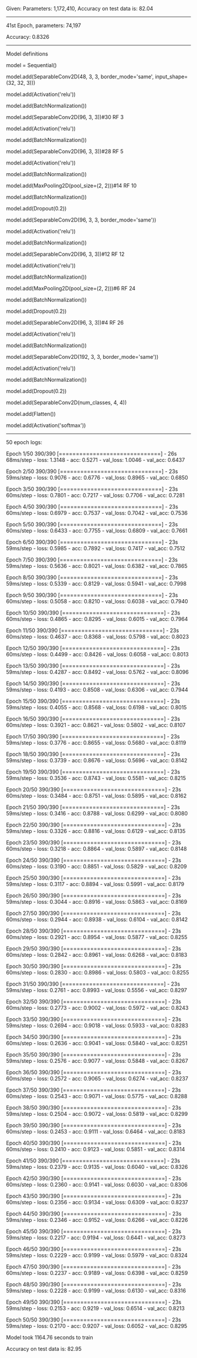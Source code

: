 Given:  Parameters: 1,172,410, Accuracy on test data is: 82.04
***************************************************************
41st Epoch, parameters: 74,197

Accuracy: 0.8326
***************************************************************

Model definitions


model = Sequential()

model.add(SeparableConv2D(48, 3, 3, border_mode='same', input_shape=(32, 32, 3)))

model.add(Activation('relu'))

model.add(BatchNormalization())

model.add(SeparableConv2D(96, 3, 3))#30 RF 3

model.add(Activation('relu'))

model.add(BatchNormalization())

model.add(SeparableConv2D(96, 3, 3))#28 RF 5

model.add(Activation('relu'))

model.add(BatchNormalization())

model.add(MaxPooling2D(pool_size=(2, 2)))#14 RF 10

model.add(BatchNormalization())

model.add(Dropout(0.2))

model.add(SeparableConv2D(96, 3, 3, border_mode='same'))

model.add(Activation('relu'))

model.add(BatchNormalization())

model.add(SeparableConv2D(96, 3, 3))#12 RF 12

model.add(Activation('relu'))

model.add(BatchNormalization())

model.add(MaxPooling2D(pool_size=(2, 2)))#6 RF 24

model.add(BatchNormalization())

model.add(Dropout(0.2))

model.add(SeparableConv2D(96, 3, 3))#4 RF 26

model.add(Activation('relu'))

model.add(BatchNormalization())

model.add(SeparableConv2D(192, 3, 3, border_mode='same'))

model.add(Activation('relu'))

model.add(BatchNormalization())

model.add(Dropout(0.2))

model.add(SeparableConv2D(num_classes, 4, 4))

model.add(Flatten())

model.add(Activation('softmax'))


******************************************************************************
50 epoch logs:

Epoch 1/50
390/390 [==============================] - 26s 68ms/step - loss: 1.3148 - acc: 0.5271 - val_loss: 1.0046 - val_acc: 0.6437

Epoch 2/50
390/390 [==============================] - 23s 59ms/step - loss: 0.9076 - acc: 0.6776 - val_loss: 0.8965 - val_acc: 0.6850

Epoch 3/50
390/390 [==============================] - 23s 60ms/step - loss: 0.7801 - acc: 0.7217 - val_loss: 0.7706 - val_acc: 0.7281

Epoch 4/50
390/390 [==============================] - 23s 60ms/step - loss: 0.6979 - acc: 0.7537 - val_loss: 0.7042 - val_acc: 0.7536

Epoch 5/50
390/390 [==============================] - 23s 60ms/step - loss: 0.6433 - acc: 0.7755 - val_loss: 0.6809 - val_acc: 0.7661

Epoch 6/50
390/390 [==============================] - 23s 59ms/step - loss: 0.5985 - acc: 0.7892 - val_loss: 0.7417 - val_acc: 0.7512

Epoch 7/50
390/390 [==============================] - 23s 59ms/step - loss: 0.5636 - acc: 0.8021 - val_loss: 0.6382 - val_acc: 0.7865

Epoch 8/50
390/390 [==============================] - 23s 59ms/step - loss: 0.5339 - acc: 0.8129 - val_loss: 0.5941 - val_acc: 0.7998

Epoch 9/50
390/390 [==============================] - 23s 60ms/step - loss: 0.5058 - acc: 0.8210 - val_loss: 0.6038 - val_acc: 0.7940

Epoch 10/50
390/390 [==============================] - 23s 60ms/step - loss: 0.4865 - acc: 0.8295 - val_loss: 0.6015 - val_acc: 0.7964

Epoch 11/50
390/390 [==============================] - 23s 60ms/step - loss: 0.4637 - acc: 0.8368 - val_loss: 0.5798 - val_acc: 0.8023

Epoch 12/50
390/390 [==============================] - 23s 60ms/step - loss: 0.4499 - acc: 0.8426 - val_loss: 0.6058 - val_acc: 0.8013

Epoch 13/50
390/390 [==============================] - 23s 59ms/step - loss: 0.4287 - acc: 0.8492 - val_loss: 0.5762 - val_acc: 0.8096

Epoch 14/50
390/390 [==============================] - 23s 59ms/step - loss: 0.4193 - acc: 0.8508 - val_loss: 0.6306 - val_acc: 0.7944

Epoch 15/50
390/390 [==============================] - 23s 59ms/step - loss: 0.4055 - acc: 0.8568 - val_loss: 0.6198 - val_acc: 0.8015

Epoch 16/50
390/390 [==============================] - 23s 60ms/step - loss: 0.3921 - acc: 0.8621 - val_loss: 0.5802 - val_acc: 0.8107

Epoch 17/50
390/390 [==============================] - 23s 59ms/step - loss: 0.3776 - acc: 0.8655 - val_loss: 0.5680 - val_acc: 0.8119

Epoch 18/50
390/390 [==============================] - 23s 59ms/step - loss: 0.3739 - acc: 0.8676 - val_loss: 0.5696 - val_acc: 0.8142

Epoch 19/50
390/390 [==============================] - 23s 59ms/step - loss: 0.3536 - acc: 0.8743 - val_loss: 0.5581 - val_acc: 0.8215

Epoch 20/50
390/390 [==============================] - 23s 60ms/step - loss: 0.3484 - acc: 0.8751 - val_loss: 0.5895 - val_acc: 0.8162

Epoch 21/50
390/390 [==============================] - 23s 59ms/step - loss: 0.3416 - acc: 0.8788 - val_loss: 0.6299 - val_acc: 0.8080

Epoch 22/50
390/390 [==============================] - 23s 59ms/step - loss: 0.3326 - acc: 0.8816 - val_loss: 0.6129 - val_acc: 0.8135

Epoch 23/50
390/390 [==============================] - 23s 60ms/step - loss: 0.3218 - acc: 0.8864 - val_loss: 0.5897 - val_acc: 0.8148

Epoch 24/50
390/390 [==============================] - 23s 60ms/step - loss: 0.3190 - acc: 0.8851 - val_loss: 0.5829 - val_acc: 0.8209

Epoch 25/50
390/390 [==============================] - 23s 59ms/step - loss: 0.3117 - acc: 0.8894 - val_loss: 0.5991 - val_acc: 0.8179

Epoch 26/50
390/390 [==============================] - 23s 59ms/step - loss: 0.3044 - acc: 0.8916 - val_loss: 0.5863 - val_acc: 0.8169

Epoch 27/50
390/390 [==============================] - 23s 60ms/step - loss: 0.2944 - acc: 0.8938 - val_loss: 0.6104 - val_acc: 0.8142

Epoch 28/50
390/390 [==============================] - 23s 60ms/step - loss: 0.2921 - acc: 0.8954 - val_loss: 0.5877 - val_acc: 0.8255

Epoch 29/50
390/390 [==============================] - 23s 60ms/step - loss: 0.2842 - acc: 0.8961 - val_loss: 0.6268 - val_acc: 0.8183

Epoch 30/50
390/390 [==============================] - 23s 60ms/step - loss: 0.2830 - acc: 0.8986 - val_loss: 0.5803 - val_acc: 0.8255

Epoch 31/50
390/390 [==============================] - 23s 59ms/step - loss: 0.2761 - acc: 0.8993 - val_loss: 0.5556 - val_acc: 0.8297

Epoch 32/50
390/390 [==============================] - 23s 60ms/step - loss: 0.2773 - acc: 0.9002 - val_loss: 0.5972 - val_acc: 0.8243

Epoch 33/50
390/390 [==============================] - 23s 59ms/step - loss: 0.2694 - acc: 0.9018 - val_loss: 0.5933 - val_acc: 0.8283

Epoch 34/50
390/390 [==============================] - 23s 60ms/step - loss: 0.2636 - acc: 0.9041 - val_loss: 0.5840 - val_acc: 0.8251

Epoch 35/50
390/390 [==============================] - 23s 59ms/step - loss: 0.2576 - acc: 0.9077 - val_loss: 0.5848 - val_acc: 0.8267

Epoch 36/50
390/390 [==============================] - 23s 60ms/step - loss: 0.2572 - acc: 0.9065 - val_loss: 0.6274 - val_acc: 0.8237

Epoch 37/50
390/390 [==============================] - 23s 60ms/step - loss: 0.2543 - acc: 0.9071 - val_loss: 0.5775 - val_acc: 0.8288

Epoch 38/50
390/390 [==============================] - 23s 59ms/step - loss: 0.2504 - acc: 0.9072 - val_loss: 0.5819 - val_acc: 0.8299

Epoch 39/50
390/390 [==============================] - 23s 60ms/step - loss: 0.2453 - acc: 0.9111 - val_loss: 0.6464 - val_acc: 0.8183

Epoch 40/50
390/390 [==============================] - 23s 60ms/step - loss: 0.2410 - acc: 0.9123 - val_loss: 0.5851 - val_acc: 0.8314

Epoch 41/50
390/390 [==============================] - 23s 59ms/step - loss: 0.2379 - acc: 0.9135 - val_loss: 0.6040 - val_acc: 0.8326

Epoch 42/50
390/390 [==============================] - 23s 60ms/step - loss: 0.2360 - acc: 0.9141 - val_loss: 0.6030 - val_acc: 0.8306

Epoch 43/50
390/390 [==============================] - 23s 60ms/step - loss: 0.2356 - acc: 0.9134 - val_loss: 0.6309 - val_acc: 0.8237

Epoch 44/50
390/390 [==============================] - 23s 59ms/step - loss: 0.2346 - acc: 0.9152 - val_loss: 0.6266 - val_acc: 0.8226

Epoch 45/50
390/390 [==============================] - 23s 59ms/step - loss: 0.2217 - acc: 0.9194 - val_loss: 0.6441 - val_acc: 0.8273

Epoch 46/50
390/390 [==============================] - 23s 59ms/step - loss: 0.2229 - acc: 0.9199 - val_loss: 0.5979 - val_acc: 0.8324

Epoch 47/50
390/390 [==============================] - 23s 60ms/step - loss: 0.2237 - acc: 0.9189 - val_loss: 0.6398 - val_acc: 0.8259

Epoch 48/50
390/390 [==============================] - 23s 59ms/step - loss: 0.2228 - acc: 0.9199 - val_loss: 0.6130 - val_acc: 0.8316

Epoch 49/50
390/390 [==============================] - 23s 59ms/step - loss: 0.2153 - acc: 0.9219 - val_loss: 0.6514 - val_acc: 0.8213

Epoch 50/50
390/390 [==============================] - 23s 59ms/step - loss: 0.2170 - acc: 0.9207 - val_loss: 0.6052 - val_acc: 0.8295

Model took 1164.76 seconds to train


Accuracy on test data is: 82.95

